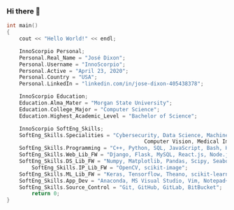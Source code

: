 ### Hi there 👋

<!--
**InnoScorpio/InnoScorpio** is a ✨ _special_ ✨ repository because its `README.md` (this file) appears on your GitHub profile.

Here are some ideas to get you started:

- 🔭 I’m currently working on ...
- 🌱 I’m currently learning ...
- 👯 I’m looking to collaborate on ...
- 🤔 I’m looking for help with ...
- 💬 Ask me about ...
- 📫 How to reach me: ...
- 😄 Pronouns: ...
- ⚡ Fun fact: ...
-->
```C++
int main()
{ 
	cout << "Hello World!" << endl;

	InnoScorpio Personal;  
	Personal.Real_Name = "José Dixon";
	Personal.Username = "InnoScorpio";
	Personal.Active = "April 23, 2020";
	Personal.Country = "USA";
	Personal.LinkedIn = "linkedin.com/in/jose-dixon-405438378";

	InnoScorpio Education;
	Education.Alma_Mater = "Morgan State University";
	Education.College_Major = "Computer Science";
	Education.Highest_Academic_Level = "Bachelor of Science";

	InnoScorpio SoftEng_Skills;
	SoftEng_Skills.Specialities = "Cybersecurity, Data Science, Machine Learning, Deep Learning, 
                                            Computer Vision, Medical Image Analysis";
	SoftEng_Skills.Programming = "C++, Python, SQL, JavaScript, Bash, HTML, CSS, R";
	SoftEng_Skills.Web_Lib_FW = "Django, Flask, MySQL, React.js, Node.js, PostqreSQL, MongoDB,";
	SoftEng_Skills.DS_Lib_FW = "Numpy, Matplotlib, Pandas, Scipy, Seaborn";
        SoftEng_Skills.IP_Lib_FW = "OpenCV, scikit-image";
	SoftEng_Skills.ML_Lib_FW = "Keras, Tensorflow, Theano, scikit-learn"; 
	SoftEng_Skills.App_Dev = "Anaconda, MS Visual Studio, Vim, Notepad++, Eclipse, Spyder";
	SoftEng_Skills.Source_Control = "Git, GitHub, GitLab, BitBucket";
        return 0;
}
 ```
  
